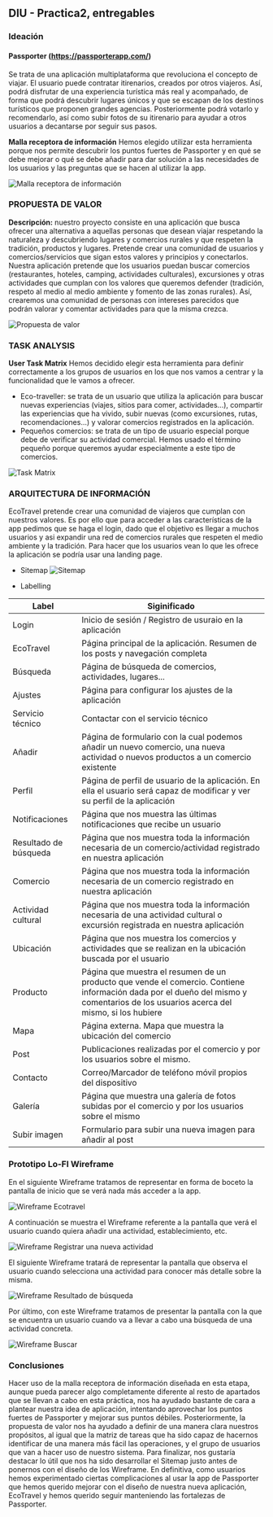 ## DIU - Practica2, entregables

### Ideación 

#### Passporter (https://passporterapp.com/)
Se trata de una aplicación multiplataforma que revoluciona el concepto de viajar. El usuario puede contratar 
itirenarios, creados por otros viajeros. Así, podrá disfrutar de una experiencia turística más real y acompañado,
de forma que podrá descubrir lugares únicos y que se escapan de los destinos turísticos que proponen grandes 
agencias. Posteriormente podrá votarlo y recomendarlo, así como subir fotos de su itirenario para ayudar a otros
usuarios a decantarse por seguir sus pasos.

**Malla receptora de información**
Hemos elegido utilizar esta herramienta porque nos permite descubrir los puntos fuertes 
de Passporter y en qué se debe mejorar o qué se debe añadir para dar solución a las
necesidades de los usuarios y las preguntas que se hacen al utilizar la app.

![Malla receptora de información](Images/MallaReceptora.png)

### PROPUESTA DE VALOR

**Descripción:** nuestro proyecto consiste en una aplicación que busca ofrecer una alternativa a aquellas personas que desean viajar respetando la naturaleza y descubriendo lugares y comercios rurales y que respeten la tradición, productos y lugares. Pretende crear una comunidad de usuarios y comercios/servicios que sigan estos valores y principios y conectarlos.
Nuestra aplicación pretende que los usuarios puedan buscar comercios (restaurantes, hoteles, camping, actividades culturales), excursiones y otras actividades que cumplan con los valores que queremos defender (tradición, respeto al medio al medio ambiente y fomento de las zonas rurales). Así, crearemos una comunidad de personas con intereses parecidos que podrán valorar y comentar actividades para que la misma crezca.

![Propuesta de valor](Images/PropuestaValor.png)

### TASK ANALYSIS

**User Task Matrix** 
Hemos decidido elegir esta herramienta para definir correctamente a los grupos de usuarios en los que nos
vamos a centrar y la funcionalidad que le vamos a ofrecer.

* Eco-traveller: se trata de un usuario que utiliza la aplicación para buscar nuevas experiencias (viajes, sitios para comer, actividades...), compartir las experiencias que ha vivido, subir nuevas (como excursiones, rutas, recomendaciones...) y valorar comercios registrados en la aplicación.
* Pequeños comercios: se trata de un tipo de usuario especial porque debe de verificar su actividad comercial. Hemos usado el término pequeño porque queremos ayudar especialmente a este tipo de comercios.

![Task Matrix](Images/TaskMatrix.png)

### ARQUITECTURA DE INFORMACIÓN

EcoTravel pretende crear una comunidad de viajeros que cumplan con nuestros valores. Es por ello que para acceder a las características de la app pedimos que se haga el login, dado que el objetivo es llegar a muchos usuarios y asi expandir una red de comercios rurales que respeten el medio ambiente y la tradición. Para hacer que los usuarios vean lo que les ofrece la aplicación se podría usar una landing page. 

* Sitemap 
![Sitemap](Images/Sitemap.png)

* Labelling

| Label | Siginificado |
| -- | -- |
| Login | Inicio de sesión / Registro  de usuraio en la aplicación |
| EcoTravel | Página principal de la aplicación. Resumen de los posts y navegación completa |
| Búsqueda | Página de búsqueda de comercios, actividades, lugares... |
| Ajustes | Página para configurar los ajustes de la aplicación |
| Servicio técnico | Contactar con el servicio técnico
| Añadir | Página de formulario con la cual podemos añadir un nuevo comercio, una nueva actividad o nuevos productos a un comercio existente  |
| Perfil | Página de perfil de usuario de la aplicación. En ella el usuario será capaz de modificar y ver su perfil de la aplicación|
| Notificaciones | Página que nos muestra las últimas notificaciones que recibe un usuario |
| Resultado de búsqueda | Página que nos muestra toda la información necesaria de un comercio/actividad registrado en nuestra aplicación |
| Comercio | Página que nos muestra toda la información necesaria de un comercio registrado en nuestra aplicación |
| Actividad cultural | Página que nos muestra toda la información necesaria de una actividad cultural o excursión registrada en nuestra aplicación |
| Ubicación | Página que nos muestra los comercios y actividades que se realizan en la ubicación buscada por el usuario  |
| Producto | Página que muestra el resumen de un producto que vende el comercio. Contiene información dada por el dueño del mismo y comentarios de los usuarios acerca del mismo, si los hubiere |
| Mapa | Página externa. Mapa que muestra la ubicación del comercio |
| Post | Publicaciones realizadas por el comercio y por los usuarios sobre el mismo. |
| Contacto | Correo/Marcador de teléfono móvil propios del dispositivo |
| Galería | Página que muestra una galería de fotos subidas por el comercio y por los usuarios sobre el mismo |
| Subir imagen | Formulario para subir una nueva imagen para añadir al post |

### Prototipo Lo-FI Wireframe
En el siguiente Wireframe tratamos de representar en forma de boceto la pantalla de inicio que se verá nada más acceder a la app.

![Wireframe Ecotravel](Images/EcoTravel_HOME.jpg)

A continuación se muestra el Wireframe referente a la pantalla que verá el usuario cuando quiera añadir una actividad, establecimiento, etc.

![Wireframe Registrar una nueva actividad](Images/addLOFI.jpg)

El siguiente Wireframe tratará de representar la pantalla que observa el usuario cuando selecciona una actividad para conocer más detalle sobre la misma.

![Wireframe Resultado de búsqueda](Images/mirarLOFI.jpg)

Por último, con este Wireframe tratamos de presentar la pantalla con la que se encuentra un usuario cuando va a llevar a cabo una búsqueda de una actividad concreta.

![Wireframe Buscar](Images/searchLOFI.jpg)

### Conclusiones  
Hacer uso de la malla receptora de información diseñada en esta etapa, aunque pueda parecer algo completamente diferente al resto de apartados que se llevan a cabo en esta práctica, nos ha ayudado bastante de cara a plantear nuestra idea de aplicación, intentando aprovechar los puntos fuertes de Passporter y mejorar sus puntos débiles. Posteriormente, la propuesta de valor nos ha ayudado a definir de una manera clara nuestros propósitos, al igual que la matriz de tareas que ha sido capaz de hacernos identificar de una manera más fácil las operaciones, y el grupo de usuarios que van a hacer uso de nuestro sistema.
Para finalizar, nos gustaría destacar lo útil que nos ha sido desarrollar el Sitemap justo antes de ponernos con el diseño de los Wireframe.
En definitiva, como usuarios hemos experimentado ciertas complicaciones al usar la app de Passporter que hemos querido mejorar con el diseño de nuestra nueva aplicación, EcoTravel y hemos querido seguir manteniendo las fortalezas de Passporter.
